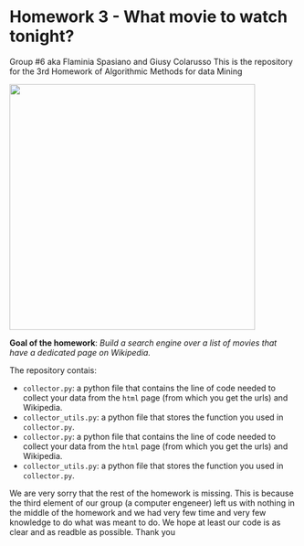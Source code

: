 # Homework 3 - What movie to watch tonight?
Group #6 aka Flaminia Spasiano and Giusy Colarusso
This is the repository for the 3rd Homework of Algorithmic Methods for data Mining

<p align="left">
<img src="https://d3c1jucybpy4ua.cloudfront.net/data/63462/big_picture/popcorn.jpg?1567006493" height=430 
</p>
  
 **Goal of the homework**: *Build a search engine over a list of movies that have a dedicated page on Wikipedia.*
 
 The repository contais:
 * `collector.py`: a python file that contains the line of code needed to collect your data from the `html` page (from which you get the urls) and Wikipedia.
* `collector_utils.py`: a python file that stores the function you used in `collector.py`.
* `collector.py`: a python file that contains the line of code needed to collect your data from the `html` page (from which you get the urls) and Wikipedia.
* `collector_utils.py`: a python file that stores the function you used in `collector.py`.

We are very sorry that the rest of the homework is missing. This is because the third element of our group (a computer engeneer) left us with nothing in the middle of the homework and we had very few time and very few knowledge to do what was meant to do. We hope at least our code is as clear and as readble as possible. Thank you
